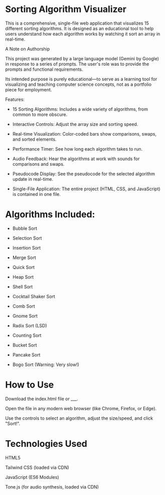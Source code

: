 # Sorting Algorithm Visualizer

This is a comprehensive, single-file web application that visualizes 15 different sorting algorithms. It is designed as an educational tool to help users understand how each algorithm works by watching it sort an array in real-time.

A Note on Authorship

This project was generated by a large language model (Gemini by Google) in response to a series of prompts. The user's role was to provide the prompts and functional requirements.

Its intended purpose is purely educational—to serve as a learning tool for visualizing and teaching computer science concepts, not as a portfolio piece for employment.

Features:

- 15 Sorting Algorithms: Includes a wide variety of algorithms, from common to more obscure.

- Interactive Controls: Adjust the array size and sorting speed.

- Real-time Visualization: Color-coded bars show comparisons, swaps, and sorted elements.

- Performance Timer: See how long each algorithm takes to run.

- Audio Feedback: Hear the algorithms at work with sounds for comparisons and swaps.

- Pseudocode Display: See the pseudocode for the selected algorithm update in real-time.

- Single-File Application: The entire project (HTML, CSS, and JavaScript) is contained in one file.

# Algorithms Included:

  - Bubble Sort

  - Selection Sort

  - Insertion Sort

  - Merge Sort

  - Quick Sort

  - Heap Sort

  - Shell Sort

  - Cocktail Shaker Sort

  - Comb Sort

  - Gnome Sort

  - Radix Sort (LSD)

  - Counting Sort

  - Bucket Sort

  - Pancake Sort

  - Bogo Sort (Warning: Very slow!)

# How to Use

Download the index.html file or ___.

Open the file in any modern web browser (like Chrome, Firefox, or Edge).

Use the controls to select an algorithm, adjust the size/speed, and click "Sort!".

# Technologies Used

HTML5

Tailwind CSS (loaded via CDN)

JavaScript (ES6 Modules)

Tone.js (for audio synthesis, loaded via CDN)
